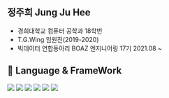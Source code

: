 ## 정주희 Jung Ju Hee
- 경희대학교 컴퓨터 공학과 18학번
- T.G.Wing 임원진(2019-2020)
- 빅데이터 연합동아리 BOAZ 엔지니어링 17기 2021.08 ~ 

## 🎨 Language & FrameWork

<img src="https://img.shields.io/badge/Python-3766AB?style=flat-square&logo=Python&logoColor=white"/></a>
<img src="https://img.shields.io/badge/scikit learn-F7931E?style=flat-square&logo=scikit-learn&logoColor=white"/></a>
<img src="https://img.shields.io/badge/TensorFlow-FF6F00?style=flat-square&logo=TensorFlow&logoColor=white"/></a>
<img src="https://img.shields.io/badge/Raspberry Pi-A22846?style=flat-square&logo=raspberrypi&logoColor=white"/></a>
<img src="https://img.shields.io/badge/Java-007396?style=flat-square&logo=Java&logoColor=white"/></a>
<img src="https://img.shields.io/badge/SpringBoot-32AA42?style=flat-square&logo=SpringBoot&logoColor=white"/></a>
